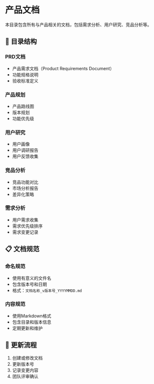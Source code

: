 # 产品文档

本目录包含所有与产品相关的文档，包括需求分析、用户研究、竞品分析等。

## 📁 目录结构

### PRD文档
- 产品需求文档（Product Requirements Document）
- 功能规格说明
- 验收标准定义

### 产品规划
- 产品路线图
- 版本规划
- 功能优先级

### 用户研究
- 用户画像
- 用户调研报告
- 用户反馈收集

### 竞品分析
- 竞品功能对比
- 市场分析报告
- 差异化策略

### 需求分析
- 用户需求收集
- 需求优先级排序
- 需求变更记录

## 📋 文档规范

### 命名规范
- 使用有意义的文件名
- 包含版本号和日期
- 格式：`文档名称_v版本号_YYYYMMDD.md`

### 内容规范
- 使用Markdown格式
- 包含目录和版本信息
- 定期更新和维护

## 🔄 更新流程
1. 创建或修改文档
2. 更新版本号
3. 记录变更内容
4. 团队评审确认